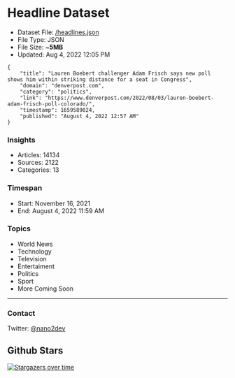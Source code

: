 # Headline Dataset

- Dataset File: [/headlines.json](https://raw.githubusercontent.com/fwd/news/master/headlines.json) 
- File Type: JSON
- File Size: ~**5MB**
- Updated: Aug 4, 2022 12:05 PM

```
{
    "title": "Lauren Boebert challenger Adam Frisch says new poll shows him within striking distance for a seat in Congress",
    "domain": "denverpost.com",
    "category": "politics",
    "link": "https://www.denverpost.com/2022/08/03/lauren-boebert-adam-frisch-poll-colorado/",
    "timestamp": 1659589024,
    "published": "August 4, 2022 12:57 AM"
}
```

### Insights

- Articles: 14134
- Sources: 2122
- Categories: 13

### Timespan

- Start: November 16, 2021
- End: August 4, 2022 11:59 AM

### Topics

- World News
- Technology
- Television
- Entertaiment
- Politics
- Sport
- More Coming Soon

---

### Contact 

Twitter: [@nano2dev](https://twitter.com/nano2dev)

## Github Stars

[![Stargazers over time](https://starchart.cc/fwd/news.svg)](https://starchart.cc/fwd/news)
	